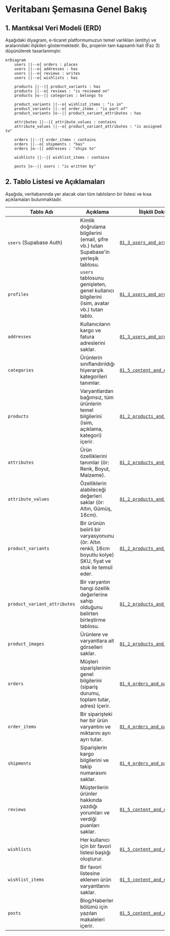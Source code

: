 # Veritabanı Şemasına Genel Bakış

## 1. Mantıksal Veri Modeli (ERD)
Aşağıdaki diyagram, e-ticaret platformumuzun temel varlıkları (entity) ve aralarındaki ilişkileri göstermektedir. Bu, projenin tam kapsamlı hali (Faz 3) düşünülerek tasarlanmıştır.

```mermaid
erDiagram
    users ||--o{ orders : places
    users ||--o{ addresses : has
    users ||--o{ reviews : writes
    users ||--o{ wishlists : has
    
    products ||--|{ product_variants : has
    products ||--o{ reviews : "is reviewed on"
    products }o--|| categories : belongs to

    product_variants ||--o{ wishlist_items : "is in"
    product_variants ||--o{ order_items : "is part of"
    product_variants }o--|| product_variant_attributes : has

    attributes ||--|{ attribute_values : contains
    attribute_values ||--o{ product_variant_attributes : "is assigned to"

    orders ||--|{ order_items : contains
    orders ||--o{ shipments : "has"
    orders }o--|| addresses : "ships to"

    wishlists ||--|{ wishlist_items : contains

    posts }o--|| users : "is written by"

```

## 2. Tablo Listesi ve Açıklamaları
Aşağıda, veritabanında yer alacak olan tüm tabloların bir listesi ve kısa açıklamaları bulunmaktadır.

| Tablo Adı                    | Açıklama                                                                                                     | İlişkili Doküman                                                                |
| ---------------------------- | ------------------------------------------------------------------------------------------------------------ | ------------------------------------------------------------------------------- |
| `users` (Supabase Auth)      | Kimlik doğrulama bilgilerini (email, şifre vb.) tutan Supabase'in yerleşik tablosu.                             | [`01_3_users_and_profiles.md`](./01_3_users_and_profiles.md)                       |
| `profiles`                   | `users` tablosunu genişleten, genel kullanıcı bilgilerini (isim, avatar vb.) tutan tablo.                      | [`01_3_users_and_profiles.md`](./01_3_users_and_profiles.md)                       |
| `addresses`                  | Kullanıcıların kargo ve fatura adreslerini saklar.                                                           | [`01_3_users_and_profiles.md`](./01_3_users_and_profiles.md)                       |
| `categories`                 | Ürünlerin sınıflandırıldığı hiyerarşik kategorileri tanımlar.                                                | [`01_5_content_and_engagement.md`](./01_5_content_and_engagement.md)             |
| `products`                   | Varyantlardan bağımsız, tüm ürünlerin temel bilgilerini (isim, açıklama, kategori) içerir.                  | [`01_2_products_and_variants.md`](./01_2_products_and_variants.md)               |
| `attributes`                 | Ürün özelliklerini tanımlar (ör: Renk, Boyut, Malzeme).                                                      | [`01_2_products_and_variants.md`](./01_2_products_and_variants.md)               |
| `attribute_values`           | Özelliklerin alabileceği değerleri saklar (ör: Altın, Gümüş, 16cm).                                           | [`01_2_products_and_variants.md`](./01_2_products_and_variants.md)               |
| `product_variants`           | Bir ürünün belirli bir varyasyonunu (ör: Altın renkli, 16cm boyutlu kolye) SKU, fiyat ve stok ile temsil eder. | [`01_2_products_and_variants.md`](./01_2_products_and_variants.md)               |
| `product_variant_attributes` | Bir varyantın hangi özellik değerlerine sahip olduğunu belirten birleştirme tablosu.                            | [`01_2_products_and_variants.md`](./01_2_products_and_variants.md)               |
| `product_images`             | Ürünlere ve varyantlara ait görselleri saklar.                                                               | [`01_2_products_and_variants.md`](./01_2_products_and_variants.md)               |
| `orders`                     | Müşteri siparişlerinin genel bilgilerini (sipariş durumu, toplam tutar, adres) içerir.                         | [`01_4_orders_and_payments.md`](./01_4_orders_and_payments.md)                   |
| `order_items`                | Bir siparişteki her bir ürün varyantını ve miktarını ayrı ayrı tutar.                                         | [`01_4_orders_and_payments.md`](./01_4_orders_and_payments.md)                   |
| `shipments`                  | Siparişlerin kargo bilgilerini ve takip numarasını saklar.                                                   | [`01_4_orders_and_payments.md`](./01_4_orders_and_payments.md)                   |
| `reviews`                    | Müşterilerin ürünler hakkında yazdığı yorumları ve verdiği puanları saklar.                                   | [`01_5_content_and_engagement.md`](./01_5_content_and_engagement.md)             |
| `wishlists`                  | Her kullanıcı için bir favori listesi başlığı oluşturur.                                                      | [`01_5_content_and_engagement.md`](./01_5_content_and_engagement.md)             |
| `wishlist_items`             | Bir favori listesine eklenen ürün varyantlarını saklar.                                                       | [`01_5_content_and_engagement.md`](./01_5_content_and_engagement.md)             |
| `posts`                      | Blog/Haberler bölümü için yazılan makaleleri içerir.                                                         | [`01_5_content_and_engagement.md`](./01_5_content_and_engagement.md)             | 